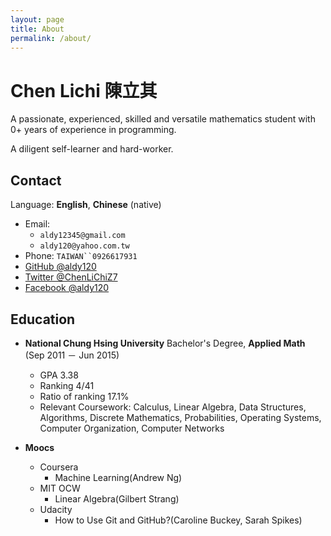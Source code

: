 ```yaml
---
layout: page
title: About
permalink: /about/
---
```


# Chen Lichi 陳立其
A passionate, experienced, skilled and versatile mathematics student with 0+ years of experience in programming. 

A diligent self-learner and hard-worker.

<!--
**Notable Achievements**
- award 1
- award 2

---

## Table of Contents
- [Contact](#contact)
- [Education](#education)
- [Skills](#skills)
- [Experiences](#experience)
- [Honors](#honors)
- [Projects](#projects)
- [Talks](#talks)
- [Trivia](#trivia)

---
-->
## Contact

Language: **English**, **Chinese** (native)

- Email: 
	- `aldy12345@gmail.com`
	- `aldy120@yahoo.com.tw`
- Phone: `TAIWAN``0926617931`
- [GitHub @aldy120](https://github.com/aldy120)
- [Twitter @ChenLiChiZ7](https://twitter.com/aldy120)
- [Facebook @aldy120](https://www.facebook.com/aldy120)

## Education

- **National Chung Hsing University**
Bachelor's Degree, **Applied Math** (Sep 2011 － Jun 2015)
  - GPA 3.38
  - Ranking 4/41
  - Ratio of ranking 17.1%
  - Relevant Coursework: Calculus, Linear Algebra, Data Structures, Algorithms, Discrete Mathematics, Probabilities, Operating Systems, Computer Organization, Computer Networks

- **Moocs**
	- Coursera
		- Machine Learning(Andrew Ng)
	- MIT OCW
		- Linear Algebra(Gilbert Strang)
	- Udacity
		- How to Use Git and GitHub?(Caroline Buckey, Sarah Spikes)


<!--
## Skills
- **Specialized**

- **Proficient**

## Experiences

## Honors

## Projects

## Talks

## Trivia
-->